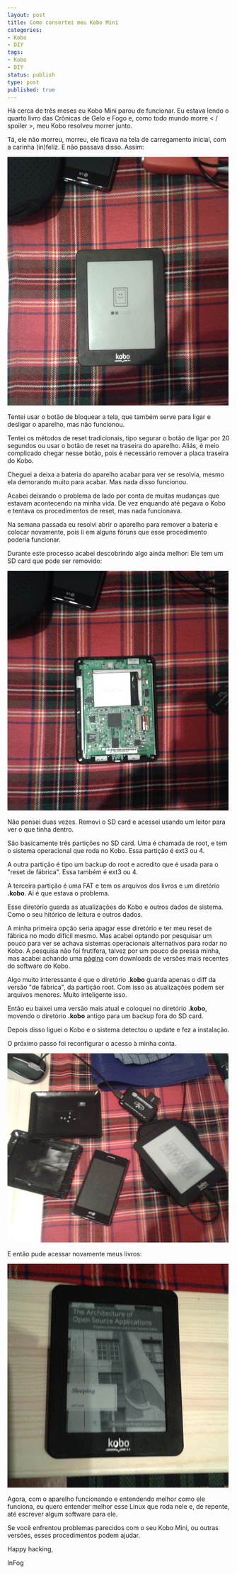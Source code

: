 ```yaml
---
layout: post
title: Como consertei meu Kobo Mini
categories:
- Kobo
- DIY
tags:
- Kobo
- DIY
status: publish
type: post
published: true
---
```


Há cerca de três meses eu Kobo Mini parou de funcionar. Eu estava lendo o quarto
livro das Crônicas de Gelo e Fogo e, como todo mundo morre < / spoiler >, meu
Kobo resolveu morrer junto.

Tá, ele não morreu, morreu, ele ficava na tela de carregamento inicial, com a
carinha (in)feliz. E não passava disso. Assim:

![A tela inicial do Kobo](/assets/images/kobo/kobo1.jpg)

Tentei usar o botão de bloquear a tela, que também serve para ligar e
desligar o aparelho, mas não funcionou.

Tentei os métodos de reset tradicionais, tipo segurar o botão de
ligar por 20 segundos ou usar o botão de reset na traseira do aparelho. Aliás,
é meio complicado chegar nesse botão, pois é necessário remover a placa
traseira do Kobo.

Cheguei a deixa a bateria do aparelho acabar para ver se resolvia, mesmo ela
demorando muito para acabar. Mas nada disso funcionou.

Acabei deixando o problema de lado por conta de muitas mudanças que estavam
acontecendo na minha vida. De vez enquando até pegava o Kobo e tentava os
procedimentos de reset, mas nada funcionava.

Na semana passada eu resolvi abrir o aparelho para remover a bateria e colocar
novamente, pois li em alguns fóruns que esse procedimento poderia funcionar.

Durante este processo acabei descobrindo algo ainda melhor: Ele tem um SD card que
pode ser removido:

![O Kobo sem a segunda tampa traseira](/assets/images/kobo/kobo2.jpg)

Não pensei duas vezes. Removi o SD card e acessei usando um leitor
para ver o que tinha dentro.

São basicamente três partições no SD card. Uma é chamada de root, e tem o sistema
operacional que roda no Kobo. Essa partição é ext3 ou 4.

A outra partição é tipo um backup do root e acredito que é usada para o "reset
de fábrica". Essa também é ext3 ou 4.

A terceira partição é uma FAT e tem os arquivos dos livros e um diretório
**.kobo**. Aí é que estava o problema.

Esse diretório guarda as atualizações do Kobo e outros dados de sistema. Como o seu
hitórico de leitura e outros dados.

A minha primeira opção seria apagar esse diretório e ter meu reset de fábrica no
modo difícil mesmo. Mas acabei optando por pesquisar um pouco para ver se achava sistemas
operacionais alternativos para rodar no Kobo. A pesquisa não foi frutífera,
talvez por um pouco de pressa minha, mas acabei achando uma
[página](http://www.mobileread.com/forums/showthread.php?t=185660)
com downloads de versões mais recentes do software do Kobo.

Algo muito interessante é que o diretório **.kobo** guarda apenas o diff da versão
"de fábrica", da partição root. Com isso as atualizações podem ser arquivos menores.
Muito inteligente isso.

Então eu baixei uma versão mais atual e coloquei no diretório **.kobo**,
movendo o diretório **.kobo** antigo para um backup fora do SD card.

Depois disso liguei o Kobo e o sistema detectou o update e fez a instalação.

O próximo passo foi reconfigurar o acesso à minha conta.

![A tela de seleção de idiomas do Kobo](/assets/images/kobo/kobo3.jpg)

E então pude acessar novamente meus livros:

![A tela de bloqueio do Kobo](/assets/images/kobo/kobo4.jpg)

Agora, com o aparelho funcionando e entendendo melhor como ele funciona,
eu quero entender melhor esse Linux que roda nele e, de repente, até
escrever algum software para ele.

Se você enfrentou problemas parecidos com o seu Kobo Mini, ou outras versões,
esses procedimentos podem ajudar.

Happy hacking,

InFog
